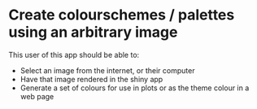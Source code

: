 # Create colourschemes / palettes using an arbitrary image

This user of this app should be able to:

- Select an image from the internet, or their computer
- Have that image rendered in the shiny app
- Generate a set of colours for use in plots or as the theme colour in a web
  page
